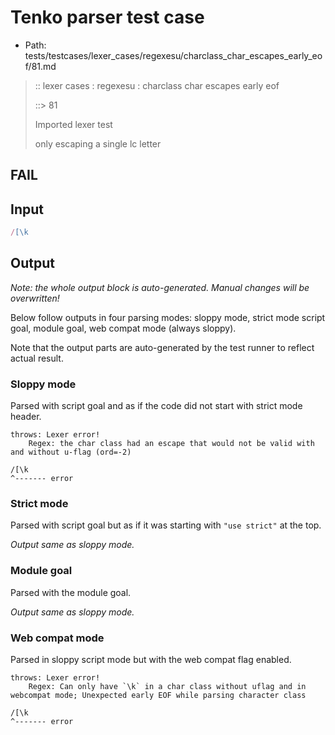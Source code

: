 # Tenko parser test case

- Path: tests/testcases/lexer_cases/regexesu/charclass_char_escapes_early_eof/81.md

> :: lexer cases : regexesu : charclass char escapes early eof
>
> ::> 81
>
> Imported lexer test
>
> only escaping a single lc letter

## FAIL

## Input

`````js
/[\k
`````

## Output

_Note: the whole output block is auto-generated. Manual changes will be overwritten!_

Below follow outputs in four parsing modes: sloppy mode, strict mode script goal, module goal, web compat mode (always sloppy).

Note that the output parts are auto-generated by the test runner to reflect actual result.

### Sloppy mode

Parsed with script goal and as if the code did not start with strict mode header.

`````
throws: Lexer error!
    Regex: the char class had an escape that would not be valid with and without u-flag (ord=-2)

/[\k
^------- error
`````

### Strict mode

Parsed with script goal but as if it was starting with `"use strict"` at the top.

_Output same as sloppy mode._

### Module goal

Parsed with the module goal.

_Output same as sloppy mode._

### Web compat mode

Parsed in sloppy script mode but with the web compat flag enabled.

`````
throws: Lexer error!
    Regex: Can only have `\k` in a char class without uflag and in webcompat mode; Unexpected early EOF while parsing character class

/[\k
^------- error
`````

